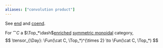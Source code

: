 ```yaml
---
aliases: ["convolution product"]
---
```


See [end](coend.md) and [coend](coend.md).

For $\cat{C}$ a $\Top_*\dash$[enriched](Enriched%20category.md) [symmetric monoidal](Symmetric%20monoidal%20category.md) category,
$$
\tensor_{\Day}: \Fun(\cat C, \Top_*)^{\times 2} \to \Fun(\cat C, \Top_*)
$$